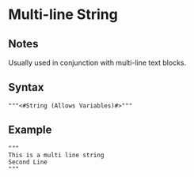 # Multi-line String

## Notes
Usually used in conjunction with multi-line text blocks.

## Syntax

```
"""<#String (Allows Variables)#>"""
```

## Example
```
"""
This is a multi line string
Second Line
"""
```